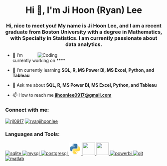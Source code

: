 <h1 align="center">Hi 👋, I'm Ji Hoon (Ryan) Lee</h1>
<h3 align="center">Hi, nice to meet you! My name is Ji Hoon Lee, and I am a recent graduate from Boston University with a degree in Mathematics, with Specialty in Statistics. I am currently passionate about data analytics.</h3>
<img align="right" alt="Coding" width="400" src="https://cdn.dribbble.com/users/1162077/screenshots/3848914/programmer.gif"/>

- 🔭 I’m currently working on ****

- 🌱 I’m currently learning **SQL, R, MS Power BI, MS Excel, Python, and Tableau**

- 💬 Ask me about **SQL, R, MS Power BI, MS Excel, Python, and Tableau**

- 📫 How to reach me **jihoonlee0917@gmail.com**

<h3 align="left">Connect with me:</h3>
<p align="left">
<a href="https://linkedin.com/in/ryanjihoonlee" target="blank"><img align="center" src="https://raw.githubusercontent.com/rahuldkjain/github-profile-readme-generator/master/src/images/icons/Social/linked-in-alt.svg" alt="rjl0917" height="30" width="40" /></a>
<a href="https://instagram.com/ryanjihoonlee" target="blank"><img align="center" src="https://raw.githubusercontent.com/rahuldkjain/github-profile-readme-generator/master/src/images/icons/Social/instagram.svg" alt="ryanjihoonlee" height="30" width="40" /></a>
</p>

<h3 align="left">Languages and Tools:</h3>
<p align="left"> </a> <a href="https://www.sqlite.org/" target="_blank" rel="noreferrer"> <img src="https://www.vectorlogo.zone/logos/sqlite/sqlite-icon.svg" alt="sqlite" width="40" height="40"/> </a> <a href="https://www.mysql.com/" target="_blank" rel="noreferrer"> <img src="https://upload.wikimedia.org/wikipedia/labs/8/8e/Mysql_logo.png" alt="mysql" width="40" height="40"/> </a> <a href="https://www.postgresql.org/" target="_blank" rel="noreferrer"> <img src="https://upload.wikimedia.org/wikipedia/commons/2/29/Postgresql_elephant.svg" alt="postgresql" width="40" height="40"/> </a> <a href="https://www.python.org" target="_blank" rel="noreferrer"> <img src="https://raw.githubusercontent.com/devicons/devicon/master/icons/python/python-original.svg" alt="python" width="40" height="40"/> </a> <a href="https://www.r-project.org/" target="_blank" rel="noreferrer"> <img src="https://upload.wikimedia.org/wikipedia/commons/thumb/1/1b/R_logo.svg/1280px-R_logo.svg.png" width="40" height="40"/> </a> <a href="https://www.tableau.com/" target="_blank" rel="noreferrer"> <img src="https://logos-world.net/wp-content/uploads/2021/10/Tableau-Symbol.png" width="40" height="40"/> </a> <a href="https://www.microsoft.com/en-us/power-platform/products/power-bi" target="_blank" rel="noreferrer"> <img src="https://upload.wikimedia.org/wikipedia/commons/c/cf/New_Power_BI_Logo.svg" alt="powerbi" width="40" height="40"/> </a> <a href="https://git-scm.com/" target="_blank" rel="noreferrer"> <img src="https://www.vectorlogo.zone/logos/git-scm/git-scm-icon.svg" alt="git" width="40" height="40"/> </a> <a href="https://www.mathworks.com/" target="_blank" rel="noreferrer"> <img src="https://upload.wikimedia.org/wikipedia/commons/2/21/Matlab_Logo.png" alt="matlab" width="40" height="40"/> </a>   </a> </p>                                                                                                                                                                                                                                                                                                                                                                                                                                                                                                                                                                                                                                                                                                                                                                                                                                          
